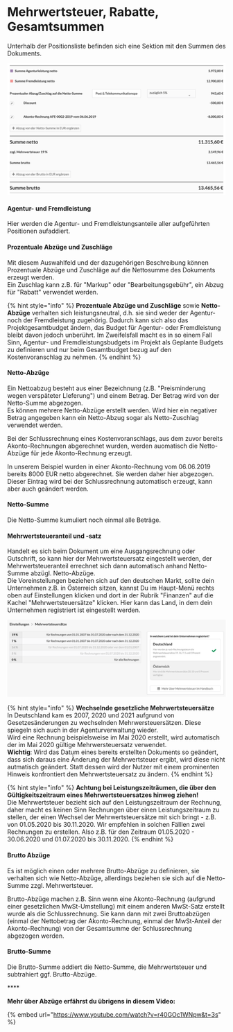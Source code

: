 # Mehrwertsteuer, Rabatte, Gesamtsummen

Unterhalb der Positionsliste befinden sich eine Sektion mit den Summen des Dokuments.

![Beispiel eines sehr ausf&#xFC;hrlichen Summenblocks einer Schlussrechnung eines Projekts.](../../.gitbook/assets/bildschirmfoto-2020-03-07-um-15.21.28.png)

#### Agentur- und Fremdleistung

Hier werden die Agentur- und Fremdleistungsanteile aller aufgeführten Positionen aufaddiert.

#### Prozentuale Abzüge und Zuschläge

Mit diesem Auswahlfeld und der dazugehörigen Beschreibung können Prozentuale Abzüge und Zuschläge auf die Nettosumme des Dokuments erzeugt werden.  
Ein Zuschlag kann z.B. für "Markup" oder "Bearbeitungsgebühr", ein Abzug für "Rabatt" verwendet werden.

{% hint style="info" %}
**Prozentuale Abzüge und Zuschläge** sowie **Netto-Abzüge** verhalten sich leistungsneutral, d.h. sie sind weder der Agentur- noch der Fremdleistung zugehörig. Dadurch kann sich also das Projektgesamtbudget ändern, das Budget für Agentur- oder Fremdleistung bleibt davon jedoch unberührt. Im Zweifelsfall macht es in so einem Fall Sinn, Agentur- und Fremdleistungsbudgets im Projekt als Geplante Budgets zu definieren und nur beim Gesamtbudget bezug auf den Kostenvoranschlag zu nehmen.
{% endhint %}

#### Netto-Abzüge

Ein Nettoabzug besteht aus einer Bezeichnung \(z.B. "Preisminderung wegen verspäteter LIeferung"\) und einem Betrag. Der Betrag wird von der Netto-Summe abgezogen.  
Es können mehrere Netto-Abzüge erstellt werden. Wird hier ein negativer Betrag angegeben kann ein Netto-Abzug sogar als Netto-Zuschlag verwendet werden.

Bei der Schlussrechnung eines Kostenvoranschlags, aus dem zuvor bereits Akonto-Rechnungen abgerechnet wurden, werden auomatisch die Netto-Abzüge für jede Akonto-Rechnung erzeugt.

In unserem Beispiel wurden in einer Akonto-Rechnung vom 06.06.2019 bereits 8000 EUR netto abgerechnet. Sie werden daher hier abgezogen. Dieser Eintrag wird bei der Schlussrechnung automatisch erzeugt, kann aber auch geändert werden.

#### Netto-Summe

Die Netto-Summe kumuliert noch einmal alle Beträge.

#### Mehrwertsteueranteil und -satz

Handelt es sich beim Dokument um eine Ausgangsrechnung oder Gutschrift, so kann hier der Mehrwertsteuersatz eingestellt werden, der Mehrwertsteueranteil errechnet sich dann automatisch anhand Netto-Summe abzügl. Netto-Abzüge.  
Die Voreinstellungen beziehen sich auf den deutschen Markt, sollte dein Unternehmen z.B. in Österreich sitzen, kannst Du im Haupt-Menü rechts oben auf Einstellungen klicken und dort in der Rubrik "Finanzen" auf die Kachel "Mehrwertsteuersätze" klicken.  Hier kann das Land, in dem dein Unternehmen registriert ist eingestellt werden.

![](../../.gitbook/assets/bildschirmfoto-2020-06-05-um-14.47.59.png)

{% hint style="info" %}
**Wechselnde gesetzliche Mehrwertsteuersätze**  
In Deutschland kam es 2007, 2020 und 2021 aufgrund von Gesetzesänderungen zu wechselnden Mehrwersteuersätzen. Diese spiegeln sich auch in der Agenturverwaltung wieder.  
Wird eine Rechnung beispielsweise im Mai 2020 erstellt, wird automatisch der im Mai 2020 gültige Mehrwersteuersatz verwendet.   
**Wichtig**: Wird das Datum eines bereits erstellten Dokuments so geändert, dass sich daraus eine Änderung der Mehrwertsteuer ergibt, wird diese nicht autmatisch geändert. Statt dessen wird der Nutzer mit einem prominenten Hinweis konfrontiert den Mehrwertsteuersatz zu ändern.
{% endhint %}

{% hint style="info" %}
**Achtung bei Leistungszeiträumen, die über den Gültigkeitszeitraum eines Mehrwertsteuersatzes hinweg ziehen!**   
Die Mehrwertsteuer bezieht sich auf den Leistungszeitraum der Rechnung, daher macht es keinen Sinn Rechnungen über einen Leistungszeitraum zu stellen, der einen Wechsel der Mehrwertsteuersätze mit sich bringt - z.B. von 01.05.2020 bis 30.11.2020. Wir empfehlen in solchen Fälllen zwei Rechnungen zu erstellen. Also z.B. für den Zeitraum 01.05.2020 - 30.06.2020 und 01.07.2020 bis 30.11.2020.
{% endhint %}

#### Brutto Abzüge

Es ist möglich einen oder mehrere Brutto-Abzüge zu definieren, sie verhalten sich wie Netto-Abzüge, allerdings beziehen sie sich auf die Netto-Summe zzgl. Mehrwertsteuer.

Brutto-Abzüge machen z.B. Sinn wenn eine Akonto-Rechnung \(aufgrund einer gesetzlichen MwSt-Umstellung\) mit einem anderen MwSt-Satz erstellt wurde als die Schlussrechnung. Sie kann dann mit zwei Bruttoabzügen \(einmal der Nettobetrag der Akonto-Rechnung, einmal der MwSt-Anteil der Akonto-Rechnung\) von der Gesamtsumme der Schlussrechnung abgezogen werden.

#### Brutto-Summe

Die Brutto-Summe addiert die Netto-Summe, die Mehrwertsteuer und subtrahiert ggf. Brutto-Abzüge.

\*\*\*\*

**Mehr über Abzüge erfährst du übrigens in diesem Video:**

{% embed url="https://www.youtube.com/watch?v=r40GOc1WNpw&t=3s" %}

